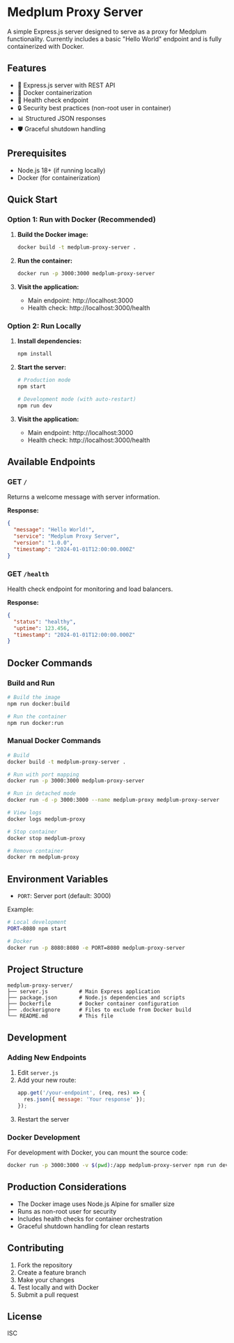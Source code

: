 # Medplum Proxy Server

A simple Express.js server designed to serve as a proxy for Medplum functionality. Currently includes a basic "Hello World" endpoint and is fully containerized with Docker.

## Features

- 🚀 Express.js server with REST API
- 🐳 Docker containerization
- 💚 Health check endpoint
- 🔒 Security best practices (non-root user in container)
- 📊 Structured JSON responses
- 🛡️ Graceful shutdown handling

## Prerequisites

- Node.js 18+ (if running locally)
- Docker (for containerization)

## Quick Start

### Option 1: Run with Docker (Recommended)

1. **Build the Docker image:**
   ```bash
   docker build -t medplum-proxy-server .
   ```

2. **Run the container:**
   ```bash
   docker run -p 3000:3000 medplum-proxy-server
   ```

3. **Visit the application:**
   - Main endpoint: http://localhost:3000
   - Health check: http://localhost:3000/health

### Option 2: Run Locally

1. **Install dependencies:**
   ```bash
   npm install
   ```

2. **Start the server:**
   ```bash
   # Production mode
   npm start
   
   # Development mode (with auto-restart)
   npm run dev
   ```

3. **Visit the application:**
   - Main endpoint: http://localhost:3000
   - Health check: http://localhost:3000/health

## Available Endpoints

### GET `/`
Returns a welcome message with server information.

**Response:**
```json
{
  "message": "Hello World!",
  "service": "Medplum Proxy Server",
  "version": "1.0.0",
  "timestamp": "2024-01-01T12:00:00.000Z"
}
```

### GET `/health`
Health check endpoint for monitoring and load balancers.

**Response:**
```json
{
  "status": "healthy",
  "uptime": 123.456,
  "timestamp": "2024-01-01T12:00:00.000Z"
}
```

## Docker Commands

### Build and Run
```bash
# Build the image
npm run docker:build

# Run the container
npm run docker:run
```

### Manual Docker Commands
```bash
# Build
docker build -t medplum-proxy-server .

# Run with port mapping
docker run -p 3000:3000 medplum-proxy-server

# Run in detached mode
docker run -d -p 3000:3000 --name medplum-proxy medplum-proxy-server

# View logs
docker logs medplum-proxy

# Stop container
docker stop medplum-proxy

# Remove container
docker rm medplum-proxy
```

## Environment Variables

- `PORT`: Server port (default: 3000)

Example:
```bash
# Local development
PORT=8080 npm start

# Docker
docker run -p 8080:8080 -e PORT=8080 medplum-proxy-server
```

## Project Structure

```
medplum-proxy-server/
├── server.js          # Main Express application
├── package.json       # Node.js dependencies and scripts
├── Dockerfile         # Docker container configuration
├── .dockerignore      # Files to exclude from Docker build
└── README.md          # This file
```

## Development

### Adding New Endpoints

1. Edit `server.js`
2. Add your new route:
   ```javascript
   app.get('/your-endpoint', (req, res) => {
     res.json({ message: 'Your response' });
   });
   ```
3. Restart the server

### Docker Development

For development with Docker, you can mount the source code:
```bash
docker run -p 3000:3000 -v $(pwd):/app medplum-proxy-server npm run dev
```

## Production Considerations

- The Docker image uses Node.js Alpine for smaller size
- Runs as non-root user for security
- Includes health checks for container orchestration
- Graceful shutdown handling for clean restarts

## Contributing

1. Fork the repository
2. Create a feature branch
3. Make your changes
4. Test locally and with Docker
5. Submit a pull request

## License

ISC
